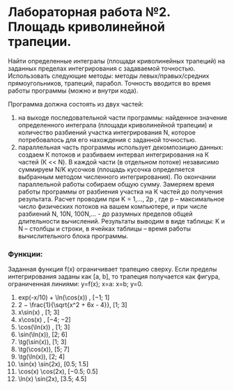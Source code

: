 # Лабораторная работа №2. Площадь криволинейной трапеции.

Найти определенные интегралы (площади криволинейных трапеций) на
заданных пределах интегрирования с задаваемой точностью. Использовать
следующие методы: методы левых/правых/средних прямоугольников, трапеций,
парабол. Точность вводится во время работы программы (можно и внутри кода).

Программа должна состоять из двух частей:

1. на выходе последовательной части программы: найденное значение
определенного интеграла (площади криволинейной трапеции) и количество
разбиений участка интегрирования N, которое потребовалось для его
нахождения c заданной точностью.
2. параллельная часть программы использует декомпозицию данных: создаем
К потоков и разбиваем интервал интегрирования на К частей (К << N). В
каждой части (в отдельном потоке) независимо суммируем N/K кусочков
(площадь кусочка определяется выбранным методом численного
интегрирования). По окончании параллельной работы собираем общую
сумму. Замеряем время работы программы от разбиения участка на К частей
до получения результата.
Расчет проводим при K = 1,..., 2p , где p – максимальное число физических потоков
на вашем компьютере, и при числе разбиений N, 10N, 100N,… - до разумных
пределов общей длительности вычислений. Результаты выводим в виде таблицы:
K и N – столбцы и строки, в ячейках таблицы – время работы вычислительного
блока программы.

### Функции:

Заданная функция f(x) ограничивает трапецию сверху. Если пределы
интегрирования заданы как [a, b], то трапеция получается как фигура,
ограниченная линиями: y=f(x); x=a: x=b; y=0.

1. exp(-x/10) + \ln(\cos(x)) , [−1; 1]
2. 2 − \frac{1}{\sqrt{x^2 + 6x - 4}}, [1; 3]
3. x\sin(x) , [1; 3]
4. x\cos(x) , [−4; −2]
5. \cos(\ln(x)) , [1; 3]
6. \sin(\ln(x)), [2; 6]
7. \tg(\sin⁡(x)), [1; 3]
8. \tg(\cos⁡(x)), [5; 7]
9. \tg(\ln⁡(x)), [2; 4]
10. \sin(x) \sin⁡(2x), [0.5; 1.5]
11. \cos(x) \cos⁡(2x), [−0.5; 0.5]
12. \ln(x) \sin⁡(2x), [3.5; 4.5]
